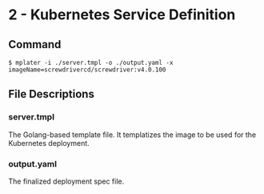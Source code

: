 # 2 - Kubernetes Service Definition

## Command

```
$ mplater -i ./server.tmpl -o ./output.yaml -x imageName=screwdrivercd/screwdriver:v4.0.100
```

## File Descriptions

### server.tmpl

The Golang-based template file. It templatizes the image to be used for the Kubernetes deployment.

### output.yaml

The finalized deployment spec file.
